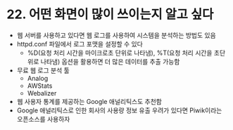 # 22. 어떤 화면이 많이 쓰이는지 알고 싶다
- 웹 서버를 사용하고 있다면 웹 로그를 사용하여 시스템을 분석하는 방법도 있음
- httpd.conf 파일에서 로그 포맷을 설정할 수 있다
    - %D(요청 처리 시간을 마이크로초 단위로 나타냄), %T(요청 처리 시간을 초단위로 나타냄) 옵션을 활용하면 더 많은 데이터를 추출 가능함
- 무료 웹 로그 분석 툴
    - Analog
    - AWStats
    - Webalizer
- 웹 사용자 통계를 제공하는 Google 애널리틱스도 추천함
- Google 애널리틱스로 인한 회사의 사용량 정보 유출 우려가 있다면 Piwik이라는 오픈소스를 사용하자